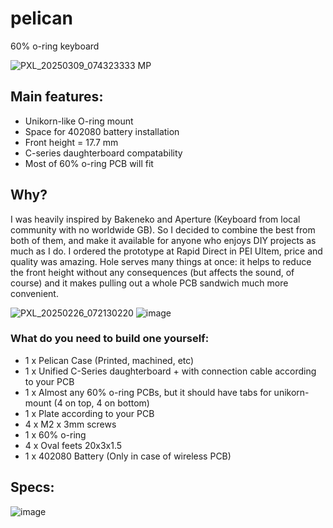 # pelican
60% o-ring keyboard

![PXL_20250309_074323333 MP](https://github.com/user-attachments/assets/1b0208c2-74c1-4ca0-8578-b7bf864fc08d)


## Main features:
* Unikorn-like O-ring mount
* Space for 402080 battery installation
* Front height = 17.7 mm 
* C-series daughterboard compatability
* Most of 60% o-ring PCB will fit 


## Why? 
I was heavily inspired by Bakeneko and Aperture (Keyboard from local community with no worldwide GB). So I decided to combine the best from both of them, and make it available for anyone who enjoys DIY projects as much as I do.
I ordered the prototype at Rapid Direct in PEI Ultem, price and quality was amazing. 
Hole serves many things at once: it helps to reduce the front height without any consequences (but affects the sound, of course) and it makes pulling out a whole PCB sandwich much more convenient.

![PXL_20250226_072130220](https://github.com/user-attachments/assets/f765bd58-e6fc-4f93-aff2-cf75523cb5f6)
![image](https://github.com/user-attachments/assets/3eca4a0b-7896-4737-ad99-7d06c4cb15ba)



### What do you need to build one yourself:
* 1 x Pelican Case (Printed, machined, etc)
* 1 x Unified C-Series daughterboard + with connection cable according to your PCB
* 1 x Almost any 60% o-ring PCBs, but it should have tabs for unikorn-mount (4 on top, 4 on bottom)
* 1 x Plate according to your PCB
* 4 x M2 x 3mm screws
* 1 x 60% o-ring 
* 4 x Oval feets 20х3х1.5
* 1 x 402080 Battery (Only in case of wireless PCB)


## Specs:
![image](https://github.com/user-attachments/assets/149a157d-f2a1-4352-ad83-324d7582476b)
